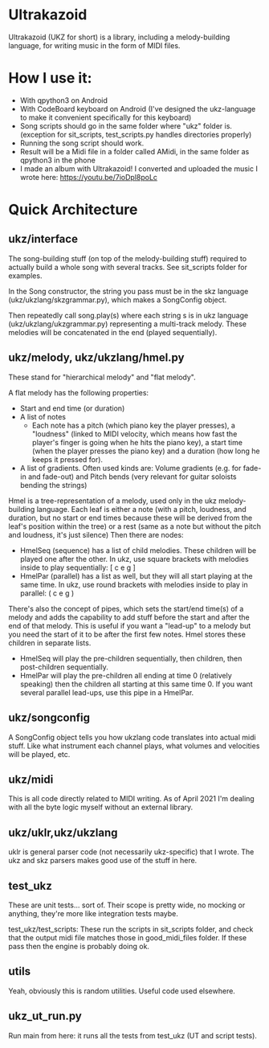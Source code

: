 # Ultrakazoid

Ultrakazoid (UKZ for short) is a library, including a melody-building language, for writing music in the form of MIDI files.


# How I use it:

* With qpython3 on Android
* With CodeBoard keyboard on Android (I've designed the ukz-language to make it convenient specifically for this keyboard)
* Song scripts should go in the same folder where "ukz" folder is. (exception for sit_scripts, test_scripts.py handles directories properly)
* Running the song script should work.
* Result will be a Midi file in a folder called AMidi, in the same folder as qpython3 in the phone
* I made an album with Ultrakazoid! I converted and uploaded the music I wrote here: https://youtu.be/7ioDpl8poLc

# Quick Architecture

## ukz/interface

The song-building stuff (on top of the melody-building stuff) required to actually build a whole song with several tracks.
See sit_scripts folder for examples.

In the Song constructor, the string you pass must be in the skz language (ukz/ukzlang/skzgrammar.py), which makes a SongConfig object.

Then repeatedly call song.play(s) where each string s is in ukz language (ukz/ukzlang/ukzgrammar.py) representing a multi-track melody.
These melodies will be concatenated in the end (played sequentially).

## ukz/melody, ukz/ukzlang/hmel.py

These stand for "hierarchical melody" and "flat melody".

A flat melody has the following properties:
* Start and end time (or duration)
* A list of notes
    * Each note has a pitch (which piano key the player presses), a "loudness" (linked to MIDI velocity, which means how fast the player's finger is going when he hits the piano key), a start time (when the player presses the piano key) and a duration (how long he keeps it pressed for).
* A list of gradients. Often used kinds are: Volume gradients (e.g. for fade-in and fade-out) and Pitch bends (very relevant for guitar soloists bending the strings)

Hmel is a tree-representation of a melody, used only in the ukz melody-building language.
Each leaf is either a note (with a pitch, loudness, and duration, but no start or end times because these will be derived from the leaf's position within the tree) or a rest (same as a note but without the pitch and loudness, it's just silence)
Then there are nodes:
* HmelSeq (sequence) has a list of child melodies. These children will be played one after the other. In ukz, use square brackets with melodies inside to play sequentially: [ c e g ]
* HmelPar (parallel) has a list as well, but they will all start playing at the same time. In ukz, use round brackets with melodies inside to play in parallel: ( c e g )

There's also the concept of pipes, which sets the start/end time(s) of a melody and adds the capability to add stuff before the start and after the end of that melody. This is useful if you want a "lead-up" to a melody but you need the start of it to be after the first few notes. Hmel stores these children in separate lists.
* HmelSeq will play the pre-children sequentially, then children, then post-children sequentially.
* HmelPar will play the pre-children all ending at time 0 (relatively speaking) then the children all starting at this same time 0. If you want several parallel lead-ups, use this pipe in a HmelPar.

## ukz/songconfig

A SongConfig object tells you how ukzlang code translates into actual midi stuff. Like what instrument each channel plays, what volumes and velocities will be played, etc.

## ukz/midi

This is all code directly related to MIDI writing. As of April 2021 I'm dealing with all the byte logic myself without an external library.

## ukz/uklr,ukz/ukzlang

uklr is general parser code (not necessarily ukz-specific) that I wrote. The ukz and skz parsers makes good use of the stuff in here.

## test_ukz

These are unit tests... sort of. Their scope is pretty wide, no mocking or anything, they're more like integration tests maybe.

test_ukz/test_scripts: These run the scripts in sit_scripts folder, and check that the output midi file matches those in good_midi_files folder. If these pass then the engine is probably doing ok.

## utils

Yeah, obviously this is random utilities. Useful code used elsewhere.

## ukz_ut_run.py

Run main from here: it runs all the tests from test_ukz (UT and script tests).

